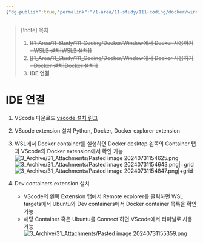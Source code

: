 ```yaml
---
{"dg-publish":true,"permalink":"/1-area/11-study/111-coding/docker/window-docker-ide/","tags":["Study/Coding/Docker"],"noteIcon":"","created":"2024-07-31"}
---
```


>[!note] 목차
>1. ~~[[1_Area/11_Study/111_Coding/Docker/Window에서 Docker 사용하기 - WSL2 설치\|WSL2 설치]]~~
>2. ~~[[1_Area/11_Study/111_Coding/Docker/Window에서 Docker 사용하기 - Docker 설치\|Docker 설치]]~~
>3. **IDE 연결**

# IDE 연결
1. VScode 다운로드
	[vscode 설치 링크](https://code.visualstudio.com/docs/?dv=win)

1. VScode extension 설치
   Python, Docker, Docker explorer extension

1. WSL에서 Docker container를 실행하면 Docker desktop 왼쪽의 Container 탭과 VScode의 Docker extension에서 확인 가능
   ![3_Archive/31_Attachments/Pasted image 20240731154625.png](/img/user/3_Archive/31_Attachments/Pasted%20image%2020240731154625.png)
   ![3_Archive/31_Attachments/Pasted image 20240731154643.png|+grid](/img/user/3_Archive/31_Attachments/Pasted%20image%2020240731154643.png)![3_Archive/31_Attachments/Pasted image 20240731154847.png|+grid](/img/user/3_Archive/31_Attachments/Pasted%20image%2020240731154847.png)
2. Dev containers extension 설치
   - VScode의 왼쪽 Extension 탭에서 Remote explorer를 클릭하면 WSL targets에서 Ubuntu와 Dev containers에서 Docker container 목록을 확인 가능
   - 해당 Container 혹은 Ubuntu를 Connect 하면 VScode에서 터미널로 사용 가능
	![3_Archive/31_Attachments/Pasted image 20240731155359.png](/img/user/3_Archive/31_Attachments/Pasted%20image%2020240731155359.png)
